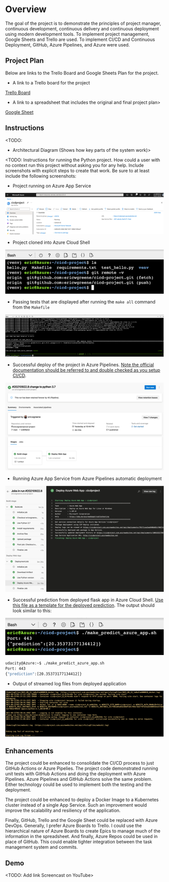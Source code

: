 # Overview

The goal of the project is to demonstrate the principles of project manager, continuous development, continuous delivery and continuous deployment using modern development tools. To implement project management, Google Sheets and Trello are used. To implement CI/CD and Continuous Deployment, GitHub, Azure Pipelines, and Azure were used.

## Project Plan

Below are links to the Trello Board and Google Sheets Plan for the project.

* A link to a Trello board for the project

[Trello Board](https://trello.com/invite/b/etbnUf31/b86a08131718cbb6a897d8c9e64812fb/udacity-cicd-project)


* A link to a spreadsheet that includes the original and final project plan>

[Google Sheet](https://docs.google.com/spreadsheets/d/1J4IJ6MtrwWjDxFMhZ4iPvKVqBqMQsCUKJnpsnHzpDKc/edit?usp=sharing)

## Instructions

<TODO:  
* Architectural Diagram (Shows how key parts of the system work)>

<TODO:  Instructions for running the Python project.  How could a user with no context run this project without asking you for any help.  Include screenshots with explicit steps to create that work. Be sure to at least include the following screenshots:

* Project running on Azure App Service

![Azure App Service](images/azure-app-service.png "Azure App Service")


* Project cloned into Azure Cloud Shell

![Cloned to Azure Cloud Shell](images/clone-to-azure-cloud-shell.png "Cloned to Azure Cloud Shell")

* Passing tests that are displayed after running the `make all` command from the `Makefile`

![Make All Cloud Shell](images/make-all-azure-cloud-shell.png "Make All Cloud Shell")


* Successful deploy of the project in Azure Pipelines.  [Note the official documentation should be referred to and double checked as you setup CI/CD](https://docs.microsoft.com/en-us/azure/devops/pipelines/ecosystems/python-webapp?view=azure-devops).

![Azure Pipeline Successful Build](images/azure-pipeline-successful-build.png "Azure Pipeline Successful Build")

* Running Azure App Service from Azure Pipelines automatic deployment

![Azure Pipeline Deployment](images/azure-pipeline-deployment.png "Azure Pipeline Deployment")

* Successful prediction from deployed flask app in Azure Cloud Shell.  [Use this file as a template for the deployed prediction](https://github.com/udacity/nd082-Azure-Cloud-DevOps-Starter-Code/blob/master/C2-AgileDevelopmentwithAzure/project/starter_files/flask-sklearn/make_predict_azure_app.sh).
The output should look similar to this:

![Azure Pipeline Deployment](images/predictor-app-cloud-shell.png "Azure Pipeline Deployment")

```bash
udacity@Azure:~$ ./make_predict_azure_app.sh
Port: 443
{"prediction":[20.35373177134412]}
```

* Output of streamed log files from deployed application

![Live Stream Logs](images/live-stream-log.png "Live Stream Logs")



## Enhancements

The project could be enhanced to consolidate the CI/CD process to just GitHub Actions or Azure Pipelies. The project code demonstrated running unit tests with GitHub Actions and doing the deployment with Azure Pipelines. Azure Pipelines and GitHub Actions solve the same problem. Either technology could be used to implement both the testing and the deployment.

The project could be enhanced to deploy a Docker Image to a Kubernetes cluster instead of a single App Service. Such an improvement would improve the scalability and resiliency of the application.

Finally, GitHub, Trello and the Google Sheet could be replaced with Azure DevOps. Generally, I prefer Azure Boards to Trello. I could use the hierarchical nature of Azure Boards to create Epics to manage much of the information in the spreadsheet. And finally, Azure Repos could be used in place of GitHub. This could enable tighter integration between the task management system and commits.

## Demo 

<TODO: Add link Screencast on YouTube>


